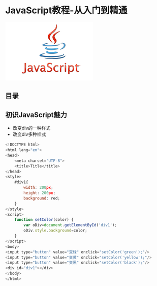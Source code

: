 # JavaScript教程-从入门到精通
![Alt text](https://github.com/Harrdy2018/JavaScript/blob/master/js.png)
## 目录
## 初识JavaScript魅力
* 改变div的一种样式
* 改变div多种样式
```JavaScript
<!DOCTYPE html>
<html lang="en">
<head>
    <meta charset="UTF-8">
    <title>Title</title>
</head>
<style>
    #div1{
        width: 200px;
        height: 200px;
        background: red;
    }
</style>
<script>
    function setColor(color) {
        var oDiv=document.getElementById('div1');
        oDiv.style.background=color;
    }
</script>
<body>
<input type="button" value="变绿" onclick="setColor('green');"/>
<input type="button" value="变黄" onclick="setColor('yellow');"/>
<input type="button" value="变黑" onclick="setColor('black');"/>
<div id="div1"></div>
</body>
</html>
```
